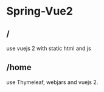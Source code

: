 # Spring-Vue2

## /
use vuejs 2 with static html and js

## /home
use Thymeleaf, webjars and vuejs 2.
